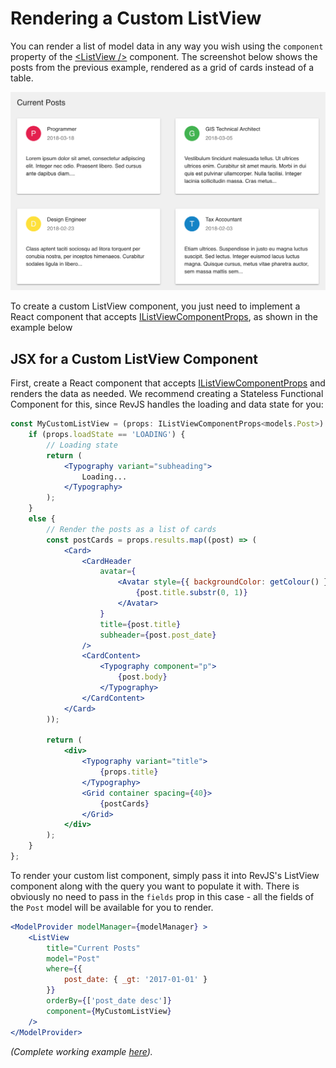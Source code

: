
# Rendering a Custom ListView

You can render a list of model data in any way you wish using the `component`
property of the [&lt;ListView /&gt;](/api/rev-ui/interfaces/ilistviewprops.html)
component. The screenshot below shows the posts from the previous example,
rendered as a grid of cards instead of a table.

![RevJS Custom ListView](../img/ui-custom-list.png)

To create a custom ListView component, you just need to implement a React
component that accepts [IListViewComponentProps](/api/rev-ui/interfaces/ilistviewcomponentprops.html),
as shown in the example below

## JSX for a Custom ListView Component

First, create a React component that accepts
[IListViewComponentProps](/api/rev-ui/interfaces/ilistviewcomponentprops.html)
and renders the data as needed. We recommend creating a Stateless Functional
Component for this, since RevJS handles the loading and data state for you:

```jsx
const MyCustomListView = (props: IListViewComponentProps<models.Post>) => {
    if (props.loadState == 'LOADING') {
        // Loading state
        return (
            <Typography variant="subheading">
                Loading...
            </Typography>
        );
    }
    else {
        // Render the posts as a list of cards
        const postCards = props.results.map((post) => (
            <Card>
                <CardHeader
                    avatar={
                        <Avatar style={{ backgroundColor: getColour() }}>
                            {post.title.substr(0, 1)}
                        </Avatar>
                    }
                    title={post.title}
                    subheader={post.post_date}
                />
                <CardContent>
                    <Typography component="p">
                        {post.body}
                    </Typography>
                </CardContent>
            </Card>
        ));

        return (
            <div>
                <Typography variant="title">
                    {props.title}
                </Typography>
                <Grid container spacing={40}>
                    {postCards}
                </Grid>
            </div>
        );
    }
};
```

To render your custom list component, simply pass it into RevJS's ListView
component along with the query you want to populate it with. There is obviously
no need to pass in the `fields` prop in this case - all the fields of the 
`Post` model will be available for you to render.

```jsx
<ModelProvider modelManager={modelManager} >
    <ListView
        title="Current Posts"
        model="Post"
        where={{
            post_date: { _gt: '2017-01-01' }
        }}
        orderBy={['post_date desc']}
        component={MyCustomListView}
    />
</ModelProvider>
```

*(Complete working example
[here](https://github.com/RevJS/revjs/blob/master/packages/examples/src/creating_a_ui/custom_list/custom_list.tsx)).*

